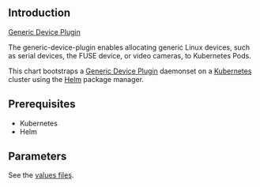 ## Introduction

[Generic Device Plugin](https://github.com/squat/generic-device-plugin)

The generic-device-plugin enables allocating generic Linux devices, such as serial devices, the FUSE device, or video cameras, to Kubernetes Pods.

This chart bootstraps a [Generic Device Plugin](https://github.com/squat/generic-device-plugin) daemonset on a [Kubernetes](https://kubernetes.io) cluster using the [Helm](https://helm.sh) package manager.

## Prerequisites

- Kubernetes
- Helm

## Parameters

See the [values files](values.yaml).
